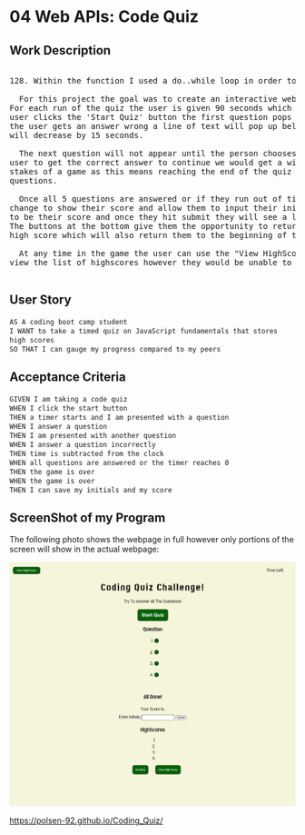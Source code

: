 # 04 Web APIs: Code Quiz

## Work Description
<pre>

128. Within the function I used a do..while loop in order to make sure the input was a number and between the

  For this project the goal was to create an interactive webpage which hosted a coding quiz with 5 questions.
For each run of the quiz the user is given 90 seconds which appears at the top right of the screen. Once the
user clicks the 'Start Quiz' button the first question pops up and the countdown begins at the top right. If
the user gets an answer wrong a line of text will pop up below saying "Wrong! Try Again" and the countdown
will decrease by 15 seconds.

  The next question will not appear until the person chooses the right answer. I felt that by requiring the
user to get the correct answer to continue we would get a wider variety of scores. It creates a bit higher
stakes of a game as this means reaching the end of the quiz could actually be difficult depending on the
questions.

  Once all 5 questions are answered or if they run out of time before finishing the questions the screen will
change to show their score and allow them to input their initials. The time left on the clock is what is going
to be their score and once they hit submit they will see a list of the top 4 highscores from their browser.
The buttons at the bottom give them the opportunity to return to the beginning of the quiz or the clear the
high score which will also return them to the beginning of the quiz.

  At any time in the game the user can use the "View HighScore" button at the top left to stop the clock and
view the list of highscores however they would be unable to return to their quiz if they had started one.

</pre>
## User Story

```
AS A coding boot camp student
I WANT to take a timed quiz on JavaScript fundamentals that stores high scores
SO THAT I can gauge my progress compared to my peers
```

## Acceptance Criteria

```
GIVEN I am taking a code quiz
WHEN I click the start button
THEN a timer starts and I am presented with a question
WHEN I answer a question
THEN I am presented with another question
WHEN I answer a question incorrectly
THEN time is subtracted from the clock
WHEN all questions are answered or the timer reaches 0
THEN the game is over
WHEN the game is over
THEN I can save my initials and my score
```

## ScreenShot of my Program

The following photo shows the webpage in full however only portions of the screen will show in the actual webpage:

![ScreenShot of My Program](./Assets/Screenshot.png)

https://polsen-92.github.io/Coding_Quiz/